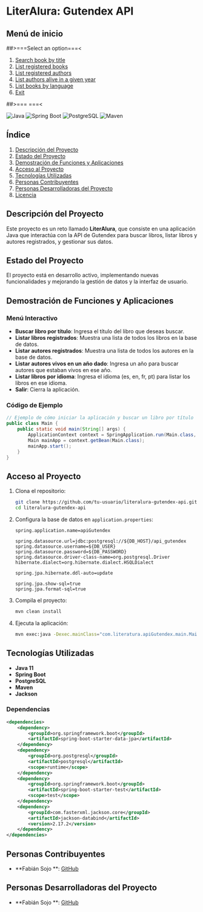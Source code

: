 # LiterAlura: Gutendex API

## Menú de inicio

##>===Select an option===<

1. [Search book by title](#search-book-by-title)
2. [List registered books](#list-registered-books)
3. [List registered authors](#list-registered-authors)
4. [List authors alive in a given year](#list-authors-alive-in-a-given-year)
5. [List books by language](#list-books-by-language)
0. [Exit](#exit)

##>===                  ===<


![Java](https://img.shields.io/badge/Java-17-blue)
![Spring Boot](https://img.shields.io/badge/Spring%20Boot-2.5.4-brightgreen)
![PostgreSQL](https://img.shields.io/badge/PostgreSQL-13-blue)
![Maven](https://img.shields.io/badge/Maven-3.6.3-orange)

## Índice
1. [Descripción del Proyecto](#descripción-del-proyecto)
2. [Estado del Proyecto](#estado-del-proyecto)
3. [Demostración de Funciones y Aplicaciones](#demostración-de-funciones-y-aplicaciones)
4. [Acceso al Proyecto](#acceso-al-proyecto)
5. [Tecnologías Utilizadas](#tecnologías-utilizadas)
6. [Personas Contribuyentes](#personas-contribuyentes)
7. [Personas Desarrolladoras del Proyecto](#personas-desarrolladoras-del-proyecto)
8. [Licencia](#licencia)

## Descripción del Proyecto
Este proyecto es un reto llamado **LiterAlura**, que consiste en una aplicación Java que interactúa con la API de Gutendex para buscar libros, listar libros y autores registrados, y gestionar sus datos.

## Estado del Proyecto
El proyecto está en desarrollo activo, implementando nuevas funcionalidades y mejorando la gestión de datos y la interfaz de usuario.

## Demostración de Funciones y Aplicaciones
### Menú Interactivo
- **Buscar libro por título**: Ingresa el título del libro que deseas buscar.
- **Listar libros registrados**: Muestra una lista de todos los libros en la base de datos.
- **Listar autores registrados**: Muestra una lista de todos los autores en la base de datos.
- **Listar autores vivos en un año dado**: Ingresa un año para buscar autores que estaban vivos en ese año.
- **Listar libros por idioma**: Ingresa el idioma (es, en, fr, pt) para listar los libros en ese idioma.
- **Salir**: Cierra la aplicación.

### Código de Ejemplo
```java
// Ejemplo de cómo iniciar la aplicación y buscar un libro por título
public class Main {
    public static void main(String[] args) {
        ApplicationContext context = SpringApplication.run(Main.class, args);
        Main mainApp = context.getBean(Main.class);
        mainApp.start();
    }
}
```

## Acceso al Proyecto
1. Clona el repositorio:

    ```bash
    git clone https://github.com/tu-usuario/literalura-gutendex-api.git
    cd literalura-gutendex-api
    ```

2. Configura la base de datos en `application.properties`:

    ```properties
    spring.application.name=apiGutendex

    spring.datasource.url=jdbc:postgresql://${DB_HOST}/api_gutendex
    spring.datasource.username=${DB_USER}
    spring.datasource.password=${DB_PASSWORD}
    spring.datasource.driver-class-name=org.postgresql.Driver
    hibernate.dialect=org.hibernate.dialect.HSQLDialect

    spring.jpa.hibernate.ddl-auto=update

    spring.jpa.show-sql=true
    spring.jpa.format-sql=true
    ```

3. Compila el proyecto:

    ```bash
    mvn clean install
    ```

4. Ejecuta la aplicación:

    ```bash
    mvn exec:java -Dexec.mainClass="com.literatura.apiGutendex.main.Main"
    ```

## Tecnologías Utilizadas
- **Java 11**
- **Spring Boot**
- **PostgreSQL**
- **Maven**
- **Jackson**

### Dependencias
```xml
<dependencies>
    <dependency>
        <groupId>org.springframework.boot</groupId>
        <artifactId>spring-boot-starter-data-jpa</artifactId>
    </dependency>
    <dependency>
        <groupId>org.postgresql</groupId>
        <artifactId>postgresql</artifactId>
        <scope>runtime</scope>
    </dependency>
    <dependency>
        <groupId>org.springframework.boot</groupId>
        <artifactId>spring-boot-starter-test</artifactId>
        <scope>test</scope>
    </dependency>
    <dependency>
        <groupId>com.fasterxml.jackson.core</groupId>
        <artifactId>jackson-databind</artifactId>
        <version>2.17.2</version>
    </dependency>
</dependencies>
```

## Personas Contribuyentes
- **Fabián Sojo **: [GitHub](https://github.com/Sojo506)

## Personas Desarrolladoras del Proyecto
- **Fabián Sojo **: [GitHub](https://github.com/Sojo506)
